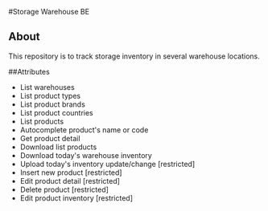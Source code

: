 #Storage Warehouse BE

## About
This repository is to track storage inventory in several warehouse locations. 

##Attributes
- List warehouses
- List product types
- List product brands
- List product countries
- List products
- Autocomplete product's name or code
- Get product detail
- Download list products
- Download today's warehouse inventory
- Upload today's inventory update/change [restricted]
- Insert new product [restricted]
- Edit product detail [restricted]
- Delete product [restricted]
- Edit product inventory [restricted]